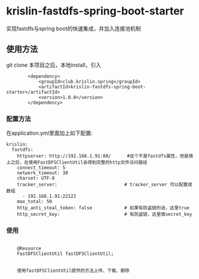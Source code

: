 # krislin-fastdfs-spring-boot-starter
实现fastdfs与spring boot的快速集成，并加入连接池机制


## 使用方法
git clone 本项目之后，本地install，引入
```
        <dependency>
            <groupId>club.krislin.spring</groupId>
            <artifactId>krislin-fastdfs-spring-boot-starter</artifactId>
            <version>1.0.0</version>
        </dependency>

```


### 配置方法
在application.yml里面加上如下配置:
```
krislin:
  fastdfs:
    httpserver: http://192.168.1.91:80/      #这个不是fastdfs属性，但是填上之后，在使用FastDFSClientUtil会得到完整的http文件访问路径
    connect_timeout: 5
    network_timeout: 30
    charset: UTF-8
    tracker_server:                         # tracker_server 可以配置成数组
      - 192.168.1.91:22122
    max_total: 50
    http_anti_steal_token: false            # 如果有防盗链的话，这里true
    http_secret_key:                        # 有防盗链，这里填secret_key
```


### 使用
```

    @Resource
    FastDFSClientUtil fastDFSClientUtil;


    使用fastDFSClientUtil提供的方法上传、下载、删除
```
